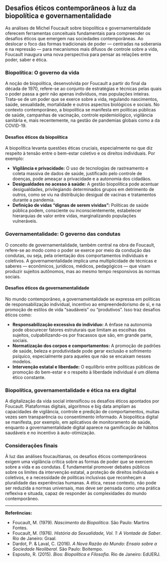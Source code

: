 
## Desafios éticos contemporâneos à luz da biopolítica e governamentalidade

As análises de Michel Foucault sobre biopolítica e governamentalidade oferecem ferramentas conceituais fundamentais para compreender os desafios éticos que emergem nas sociedades contemporâneas. Ao deslocar o foco das formas tradicionais de poder — centradas na soberania e na repressão — para mecanismos mais difusos de controle sobre a vida, Foucault inaugura uma nova perspectiva para pensar as relações entre poder, saber e ética.

### Biopolítica: O governo da vida

A noção de biopolítica, desenvolvida por Foucault a partir do final da década de 1970, refere-se ao conjunto de estratégias e técnicas pelas quais o poder passa a gerir não apenas indivíduos, mas populações inteiras. Trata-se de um poder que se exerce sobre a vida, regulando nascimentos, saúde, sexualidade, mortalidade e outros aspectos biológicos e sociais. No contexto contemporâneo, a biopolítica se manifesta em políticas públicas de saúde, campanhas de vacinação, controle epidemiológico, vigilância sanitária e, mais recentemente, na gestão de pandemias globais como a da COVID-19.

#### Desafios éticos da biopolítica

A biopolítica levanta questões éticas cruciais, especialmente no que diz respeito à tensão entre o bem-estar coletivo e os direitos individuais. Por exemplo:

- **Vigilância e privacidade:** O uso de tecnologias de rastreamento e coleta massiva de dados de saúde, justificado pelo controle de doenças, pode ameaçar a privacidade e a autonomia dos cidadãos.
- **Desigualdades no acesso à saúde:** A gestão biopolítica pode acentuar desigualdades, privilegiando determinados grupos em detrimento de outros, como se viu na distribuição desigual de vacinas e tratamentos durante a pandemia.
- **Definição de vidas “dignas de serem vividas”:** Políticas de saúde pública podem, consciente ou inconscientemente, estabelecer hierarquias de valor entre vidas, marginalizando populações vulneráveis.

### Governamentalidade: O governo das condutas

O conceito de governamentalidade, também central na obra de Foucault, refere-se ao modo como o poder se exerce por meio da condução das condutas, ou seja, pela orientação dos comportamentos individuais e coletivos. A governamentalidade implica uma multiplicidade de técnicas e saberes — econômicos, jurídicos, médicos, pedagógicos — que visam produzir sujeitos autônomos, mas ao mesmo tempo responsivos às normas sociais.

#### Desafios éticos da governamentalidade

No mundo contemporâneo, a governamentalidade se expressa em políticas de responsabilização individual, incentivo ao empreendedorismo de si, e na promoção de estilos de vida “saudáveis” ou “produtivos”. Isso traz desafios éticos como:

- **Responsabilização excessiva do indivíduo:** A ênfase na autonomia pode obscurecer fatores estruturais que limitam as escolhas dos sujeitos, culpabilizando-os por fracassos que são, em grande parte, sociais.
- **Normatização dos corpos e comportamentos:** A promoção de padrões de saúde, beleza e produtividade pode gerar exclusão e sofrimento psíquico, especialmente para aqueles que não se encaixam nesses modelos.
- **Intervenção estatal e liberdade:** O equilíbrio entre políticas públicas de promoção do bem-estar e o respeito à liberdade individual é um dilema ético constante.

### Biopolítica, governamentalidade e ética na era digital

A digitalização da vida social intensificou os desafios éticos apontados por Foucault. Plataformas digitais, algoritmos e big data ampliam as capacidades de vigilância, controle e predição de comportamentos, muitas vezes sem transparência ou consentimento informado. A biopolítica digital se manifesta, por exemplo, em aplicativos de monitoramento de saúde, enquanto a governamentalidade digital aparece na gamificação de hábitos saudáveis e no incentivo à auto-otimização.

### Considerações finais

À luz das análises foucaultianas, os desafios éticos contemporâneos exigem uma vigilância crítica sobre as formas de poder que se exercem sobre a vida e as condutas. É fundamental promover debates públicos sobre os limites da intervenção estatal, a proteção de direitos individuais e coletivos, e a necessidade de políticas inclusivas que reconheçam a pluralidade das experiências humanas. A ética, nesse contexto, não pode ser reduzida a normas universais, mas deve ser pensada como uma prática reflexiva e situada, capaz de responder às complexidades do mundo contemporâneo.

---
**Referências:**
- Foucault, M. (1979). *Nascimento da Biopolítica*. São Paulo: Martins Fontes.
- Foucault, M. (1976). *História da Sexualidade, Vol. 1: A Vontade de Saber*. Rio de Janeiro: Graal.
- Dardot, P. & Laval, C. (2016). *A Nova Razão do Mundo: Ensaio sobre a Sociedade Neoliberal*. São Paulo: Boitempo.
- Esposito, R. (2015). *Bios: Biopolítica e Filosofia*. Rio de Janeiro: EdUERJ.
```